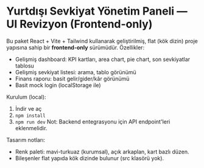 Yurtdışı Sevkiyat Yönetim Paneli — UI Revizyon (Frontend-only)
===============================================================

Bu paket React + Vite + Tailwind kullanarak geliştirilmiş, flat (kök dizin) proje yapısına sahip bir **frontend-only** sürümüdür.
Özellikler:
- Gelişmiş dashboard: KPI kartları, area chart, pie chart, son sevkiyatlar tablosu
- Gelişmiş sevkiyat listesi: arama, tablo görünümü
- Finans raporu: basit gelir/gider/kâr görünümü
- Basit mock login (localStorage ile)

Kurulum (local):
1. İndir ve aç
2. `npm install`
3. `npm run dev`
Not: Backend entegrasyonu için API endpoint'leri eklenmelidir.

Tasarım notları:
- Renk paleti: mavi-turkuaz (kurumsal), açık arkaplan, kart bazlı düzen.
- Bileşenler flat yapıda kök dizinde bulunur (src klasörü yok).

